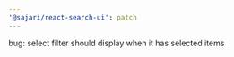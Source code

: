 ```yaml
---
'@sajari/react-search-ui': patch
---
```


bug: select filter should display when it has selected items

